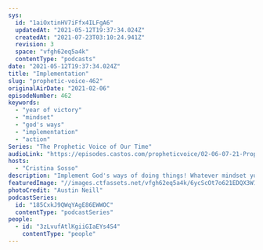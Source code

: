 ```yaml
---
sys:
  id: "1aiOxtinHV7iFfx4ILFgA6"
  updatedAt: "2021-05-12T19:37:34.024Z"
  createdAt: "2021-07-23T03:10:24.941Z"
  revision: 3
  space: "vfgh62eq5a4k"
  contentType: "podcasts"
date: "2021-05-12T19:37:34.024Z"
title: "Implementation"
slug: "prophetic-voice-462"
originalAirDate: "2021-02-06"
episodeNumber: 462
keywords:
  - "year of victory"
  - "mindset"
  - "god's ways"
  - "implementation"
  - "action"
Series: "The Prophetic Voice of Our Time"
audioLink: "https://episodes.castos.com/propheticvoice/02-06-07-21-Prophetic-Voice-of-our-Time-[mixdown]-01.mp3"
hosts:
  - "Cristina Sosso"
description: "Implement God's ways of doing things! Whatever mindset you have will produce corresponding actions, so make sure you have the right mindset and are improving the value of what you already have. The standard has been raised against our enemies!"
featuredImage: "//images.ctfassets.net/vfgh62eq5a4k/6ycScOt7o621EDQX3W16Gx/08adec47ab62d208d883e25c828bcaa3/austin-neill-ZahNAl_Ic3o-unsplash__1_.jpg"
photoCredit: "Austin Neill"
podcastSeries:
  id: "185CxkJ9QWqYAgE86EWWOC"
  contentType: "podcastSeries"
people:
  - id: "3zLvufAtlKgiiGIaEYs4S4"
    contentType: "people"
---
```

